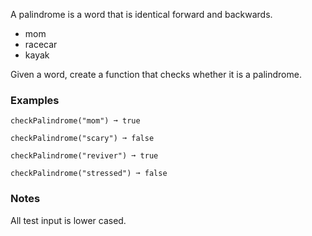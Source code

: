 A palindrome is a word that is identical forward and backwards.

*   mom
*   racecar
*   kayak

Given a word, create a function that checks whether it is a palindrome.


### Examples ###
    checkPalindrome("mom") ➞ true

    checkPalindrome("scary") ➞ false

    checkPalindrome("reviver") ➞ true

    checkPalindrome("stressed") ➞ false


### Notes ###
All test input is lower cased.